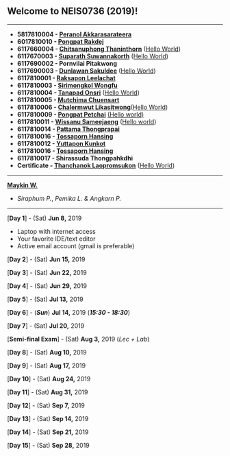## Welcome to NEIS0736 (2019)!

---

* **5817810004 - [Peranol Akkarasarateera](https://peranol.github.io/)**
* **6017810010 - [Pongpat Rakdej](https://pp717.github.io/)**
* **6117660004 - [Chitsanuphong Thaninthorn](https://chitsanuphongt.github.io/)** ([Hello World](https://github.com/chitsanuphongt/chitsanuphongt.github.io/blob/master/HelloWorld.py))
* **6117670003 - [Suparath Suwannakorth](https://babababest.github.io/)**  ([Hello World](https://github.com/babababest/babababest.github.io/blob/master/Hello%20World.py))
* **6117690002 - Pornvilai Pitakwong**
* **6117690003 - [Dunlawan Sakuldee](https://dunlawan.github.io/)** ([Hello World](https://github.com/dunlawan/dunlawan.github.io/blob/master/HelloWorld.html))
* **6117810001 - [Raksapon Leelachat](https://raksapon.github.io/)**
* **6117810003 - [Sirimongkol Wongfu](https://g3minii.github.io/)**
* **6117810004 - [Tanapad Onsri](https://6117810004.github.io/)** ([Hello World](https://github.com/6117810004/6117810004.github.io/blob/master/HelloWorld.py))
* **6117810005 - [Mutchima Chuensart](https://mutchimo.github.io/)**
* **6117810006 - [Chalermwut Likasitwong](https://mixmawaew.github.io/)**([Hello World](https://github.com/MixMawaew/MixMawaew.github.io/blob/master/TestHello.py))
* **6117810009 - [Pongpat Petchai](https://numl3er47.github.io/)** [(Hello world)](https://github.com/Numl3er47/Numl3er47.github.io/blob/master/hello%20world.html)
* **6117810011 - [Wissanu Sameejaeng](https://lifestreamone.github.io/)** ([Hello world](https://github.com/lifestreamone/lifestreamone.github.io/blob/master/heloworld.py))
* **6117810014 - [Pattama Thongprapai](https://pattamatax.github.io)**
* **6117810016 - [Tossaporn Hansing](https://twinzabx2.github.io/)**
* **6117810012 - [Yuttapon Kunkot](https://ghost0000heavy.github.io/)**
* **6117810016 - [Tossaporn Hansing](https://twinzabx2.github.io/)**
* **6117810017 - Shirassuda Thongpahkdhi**
* **Certificate - [Thanchanok Laopromsukon](https://thanchanok28.github.io)** ([Hello World](https://github.com/thanchanok28/Thanchanok28.github.io/blob/master/HelloWorld.html))

---

**[Maykin W.](https://maeklong.github.io/)**
* *Siraphum P.*, *Pemika L.* *&* *Angkarn P.*

---

[**Day 1**] - (Sat) **Jun 8,** 2019
*  Laptop with internet access
*  Your favorite IDE/text editor
*  Active email account (gmail is preferable)

[**Day 2**] - (Sat) **Jun 15,** 2019

[**Day 3**] - (Sat) **Jun 22,** 2019

[**Day 4**] - (Sat) **Jun 29,** 2019

[**Day 5**] - (Sat) **Jul 13,** 2019

[**Day 6**] - (***Sun***) **Jul 14,** 2019 (***15:30 - 18:30***)

[**Day 7**] - (Sat) **Jul 20,** 2019

[**Semi-final Exam**] - (Sat) **Aug 3,** 2019 (*Lec + Lab*)

[**Day 8**] - (Sat) **Aug 10,** 2019

[**Day 9**] - (Sat) **Aug 17,** 2019

[**Day 10**] - (Sat) **Aug 24,** 2019

[**Day 11**] - (Sat) **Aug 31,** 2019

[**Day 12**] - (Sat) **Sep 7,** 2019

[**Day 13**] - (Sat) **Sep 14,** 2019

[**Day 14**] - (Sat) **Sep 21,** 2019

[**Day 15**] - (Sat) **Sep 28,** 2019
